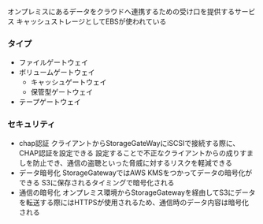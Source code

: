 オンプレミスにあるデータをクラウドへ連携するための受け口を提供するサービス
キャッシュストレージとしてEBSが使われている


### タイプ

- ファイルゲートウェイ
- ボリュームゲートウェイ
	- キャッシュゲートウェイ
	- 保管型ゲートウェイ
- テープゲートウェイ

### セキュリティ

- chap認証
	クライアントからStorageGateWayにiSCSIで接続する際に、CHAP認証を設定できる
	設定することで不正なクライアントからの成りすましを防止でき、通信の盗聴といった脅威に対するリスクを軽減できる
- データ暗号化
	StorageGatewayではAWS KMSをつかってデータの暗号化ができる
	S3に保存されるタイミングで暗号化される
- 通信の暗号化
	オンプレミス環境からStorageGatewayを経由してS3にデータを転送する際にはHTTPSが使用されるため、通信時のデータ内容は暗号化される